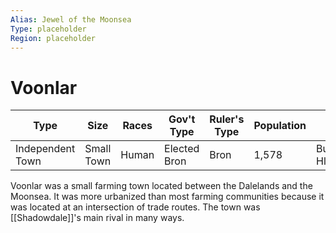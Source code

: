 ```yaml
---
Alias: Jewel of the Moonsea
Type: placeholder
Region: placeholder
---
```


# Voonlar
| Type             | Size       | Races | Gov't Type   | Ruler's Type | Population | Ruler               |
| ---------------- | ---------- | ----- | ------------ | ------------ | ---------- | ------------------- |
| Independent Town | Small Town | Human | Elected Bron | Bron         | 1,578      | Buorstag Hlammythyl | 

Voonlar was a small farming town located between the Dalelands and the Moonsea. It was more urbanized than most farming communities because it was located at an intersection of trade routes. The town was [[Shadowdale]]'s main rival in many ways.
